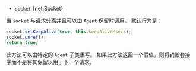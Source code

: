 <!-- YAML
added: v8.1.0
-->

* `socket` {net.Socket}

当 `socket` 与请求分离并且可以由 `Agent` 保留时调用。 
默认行为是：

```js
socket.setKeepAlive(true, this.keepAliveMsecs);
socket.unref();
return true;
```

此方法可以由特定的 `Agent` 子类重写。 
如果此方法返回一个假值，则将销毁套接字而不是将其保留以用于下一个请求。


